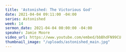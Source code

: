 ```yaml
---
title: 'Astonished: The Victorious God'
date: 2021-04-04 09:11:00 -04:00
series: Astonished
week: 14
sermon_date: 2021-04-04 00:00:00 -04:00
speaker: Jamie Moore
video_url: https://www.youtube.com/embed/bbBhdFN99CU
thumbnail_image: "/uploads/astonished_main.jpg"
---
```


